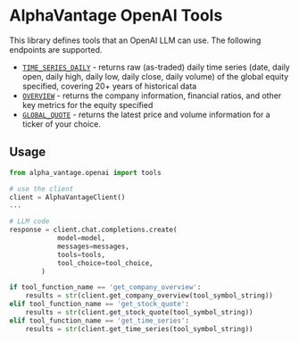 # AlphaVantage OpenAI Tools

This library defines tools that an OpenAI LLM can use. The following endpoints are supported.

- [`TIME_SERIES_DAILY`](https://www.alphavantage.co/documentation/#daily) - returns raw (as-traded) daily time series (date, daily open, daily high, daily low, daily close, daily volume) of the global equity specified, covering 20+ years of historical data
- [`OVERVIEW`](https://www.alphavantage.co/documentation/#company-overview) - returns the company information, financial ratios, and other key metrics for the equity specified
- [`GLOBAL_QUOTE`](https://www.alphavantage.co/documentation/#latestprice) - returns the latest price and volume information for a ticker of your choice.

## Usage

```python
from alpha_vantage.openai import tools

# use the client
client = AlphaVantageClient()
...

# LLM code
response = client.chat.completions.create(
            model=model,
            messages=messages,
            tools=tools,
            tool_choice=tool_choice,
        )

if tool_function_name == 'get_company_overview':
    results = str(client.get_company_overview(tool_symbol_string))
elif tool_function_name == 'get_stock_quote':
    results = str(client.get_stock_quote(tool_symbol_string))
elif tool_function_name == 'get_time_series':
    results = str(client.get_time_series(tool_symbol_string))
```
